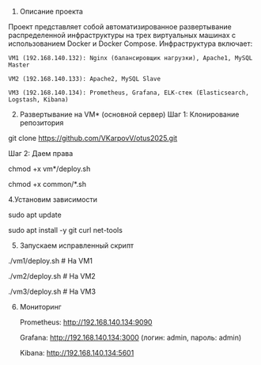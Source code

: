 1. Описание проекта

Проект представляет собой автоматизированное развертывание распределенной инфраструктуры на трех виртуальных машинах с использованием Docker и Docker Compose. Инфраструктура включает:

    VM1 (192.168.140.132): Nginx (балансировщик нагрузки), Apache1, MySQL Master

    VM2 (192.168.140.133): Apache2, MySQL Slave

    VM3 (192.168.140.134): Prometheus, Grafana, ELK-стек (Elasticsearch, Logstash, Kibana)

2. Развертывание на VM* (основной сервер)
Шаг 1: Клонирование репозитория

git clone https://github.com/VKarpovV/otus2025.git

Шаг 2: Даем права

chmod +x vm*/deploy.sh

chmod +x common/*.sh

4.Установим зависимости

sudo apt update

sudo apt install -y git curl net-tools

5. Запускаем исправленный скрипт

./vm1/deploy.sh  # На VM1

./vm2/deploy.sh  # На VM2

./vm3/deploy.sh  # На VM3

6. Мониторинг

    Prometheus: http://192.168.140.134:9090

    Grafana: http://192.168.140.134:3000 (логин: admin, пароль: admin)

    Kibana: http://192.168.140.134:5601

